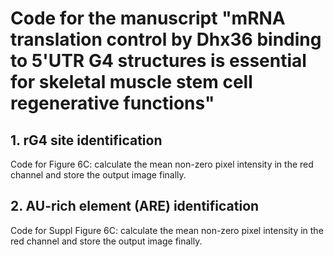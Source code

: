 Code for the manuscript "mRNA translation control by Dhx36 binding to 5'UTR G4 structures is essential for skeletal muscle stem cell regenerative functions"
===

## 1. rG4 site identification
Code for Figure 6C: calculate the mean non-zero pixel intensity in the red channel and store the output image finally.

## 2. AU-rich element (ARE) identification
Code for Suppl Figure 6C: calculate the mean non-zero pixel intensity in the red channel and store the output image finally.

